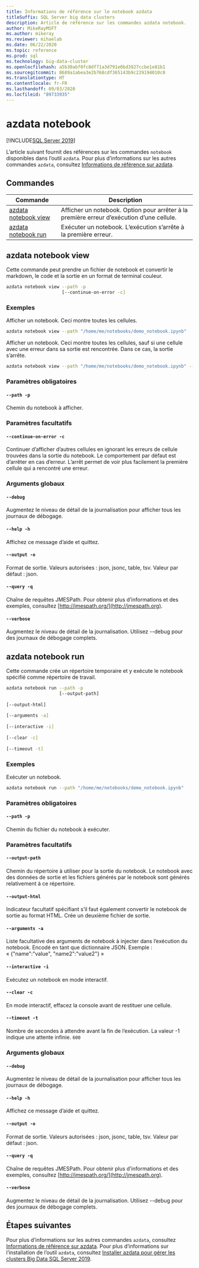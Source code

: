 ```yaml
---
title: Informations de référence sur le notebook azdata
titleSuffix: SQL Server big data clusters
description: Article de référence sur les commandes azdata notebook.
author: MikeRayMSFT
ms.author: mikeray
ms.reviewer: mihaelab
ms.date: 06/22/2020
ms.topic: reference
ms.prod: sql
ms.technology: big-data-cluster
ms.openlocfilehash: a5b30abf0fc8df71a3d791e0bd3927ccbe1e81b1
ms.sourcegitcommit: 8689a1abea3e2b768cdf365143b9c229194010c0
ms.translationtype: HT
ms.contentlocale: fr-FR
ms.lasthandoff: 09/03/2020
ms.locfileid: "89733935"
---
```

# <a name="azdata-notebook"></a>azdata notebook

[!INCLUDE[SQL Server 2019](../../includes/applies-to-version/sqlserver2019.md)]

L’article suivant fournit des références sur les commandes `notebook` disponibles dans l’outil `azdata`. Pour plus d’informations sur les autres commandes `azdata`, consultez [Informations de référence sur azdata](reference-azdata.md).

## <a name="commands"></a>Commandes
| Commande | Description |
| --- | --- |
[azdata notebook view](#azdata-notebook-view) | Afficher un notebook.  Option pour arrêter à la première erreur d’exécution d’une cellule.
[azdata notebook run](#azdata-notebook-run) | Exécuter un notebook.  L’exécution s’arrête à la première erreur.
## <a name="azdata-notebook-view"></a>azdata notebook view
Cette commande peut prendre un fichier de notebook et convertir le markdown, le code et la sortie en un format de terminal couleur.
```bash
azdata notebook view --path -p 
                     [--continue-on-error -c]
```
### <a name="examples"></a>Exemples
Afficher un notebook.  Ceci montre toutes les cellules.
```bash
azdata notebook view --path "/home/me/notebooks/demo_notebook.ipynb"
```
Afficher un notebook.  Ceci montre toutes les cellules, sauf si une cellule avec une erreur dans sa sortie est rencontrée.  Dans ce cas, la sortie s’arrête.
```bash
azdata notebook view --path "/home/me/notebooks/demo_notebook.ipynb" --stop-on-error
```
### <a name="required-parameters"></a>Paramètres obligatoires
#### `--path -p`
Chemin du notebook à afficher.
### <a name="optional-parameters"></a>Paramètres facultatifs
#### `--continue-on-error -c`
Continuer d’afficher d’autres cellules en ignorant les erreurs de cellule trouvées dans la sortie du notebook.  Le comportement par défaut est d’arrêter en cas d’erreur.  L’arrêt permet de voir plus facilement la première cellule qui a rencontré une erreur.
### <a name="global-arguments"></a>Arguments globaux
#### `--debug`
Augmentez le niveau de détail de la journalisation pour afficher tous les journaux de débogage.
#### `--help -h`
Affichez ce message d’aide et quittez.
#### `--output -o`
Format de sortie.  Valeurs autorisées : json, jsonc, table, tsv.  Valeur par défaut : json.
#### `--query -q`
Chaîne de requêtes JMESPath. Pour obtenir plus d’informations et des exemples, consultez [http://jmespath.org/](http://jmespath.org).
#### `--verbose`
Augmentez le niveau de détail de la journalisation. Utilisez --debug pour des journaux de débogage complets.
## <a name="azdata-notebook-run"></a>azdata notebook run
Cette commande crée un répertoire temporaire et y exécute le notebook spécifié comme répertoire de travail.
```bash
azdata notebook run --path -p 
                    [--output-path]  
                    
[--output-html]  
                    
[--arguments -a]  
                    
[--interactive -i]  
                    
[--clear -c]  
                    
[--timeout -t]
```
### <a name="examples"></a>Exemples
Exécuter un notebook.
```bash
azdata notebook run --path "/home/me/notebooks/demo_notebook.ipynb"
```
### <a name="required-parameters"></a>Paramètres obligatoires
#### `--path -p`
Chemin du fichier du notebook à exécuter.
### <a name="optional-parameters"></a>Paramètres facultatifs
#### `--output-path`
Chemin du répertoire à utiliser pour la sortie du notebook.  Le notebook avec des données de sortie et les fichiers générés par le notebook sont générés relativement à ce répertoire.
#### `--output-html`
Indicateur facultatif spécifiant s’il faut également convertir le notebook de sortie au format HTML.  Crée un deuxième fichier de sortie.
#### `--arguments -a`
Liste facultative des arguments de notebook à injecter dans l’exécution du notebook.  Encodé en tant que dictionnaire JSON.  Exemple : « {"name":"value", "name2":"value2"} »
#### `--interactive -i`
Exécutez un notebook en mode interactif.
#### `--clear -c`
En mode interactif, effacez la console avant de restituer une cellule.
#### `--timeout -t`
Nombre de secondes à attendre avant la fin de l’exécution. La valeur -1 indique une attente infinie.
`600`
### <a name="global-arguments"></a>Arguments globaux
#### `--debug`
Augmentez le niveau de détail de la journalisation pour afficher tous les journaux de débogage.
#### `--help -h`
Affichez ce message d’aide et quittez.
#### `--output -o`
Format de sortie.  Valeurs autorisées : json, jsonc, table, tsv.  Valeur par défaut : json.
#### `--query -q`
Chaîne de requêtes JMESPath. Pour obtenir plus d’informations et des exemples, consultez [http://jmespath.org/](http://jmespath.org).
#### `--verbose`
Augmentez le niveau de détail de la journalisation. Utilisez --debug pour des journaux de débogage complets.

## <a name="next-steps"></a>Étapes suivantes

Pour plus d’informations sur les autres commandes `azdata`, consultez [Informations de référence sur azdata](reference-azdata.md). Pour plus d’informations sur l’installation de l’outil `azdata`, consultez [Installer azdata pour gérer les clusters Big Data SQL Server 2019](../install/deploy-install-azdata.md).
